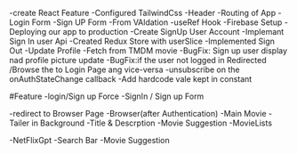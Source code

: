 -create React Feature
-Configured TailwindCss
-Header
-Routing of App
-Login Form
-Sign UP Form
-From VAldation
-useRef Hook
-Firebase Setup
-Deploying our app to production
-Create SignUp User Account
-Implemant Sign In user Api
-Created Redux Store with userSlice
-Implemented Sign Out
-Update Profile
-Fetch from TMDM movie
-BugFix: Sign up user display nad profile picture update
-BugFix:if the user not logged in Redirected /Browse the to Login Page ang vice-versa
-unsubscribe on the onAuthStateChange callback
-Add hardcode vale kept in constant

#Feature
-login/Sign up Force
-SignIn / Sign up Form

-redirect to Browser Page
-Browser(after Authentication)
-Main Movie
-Tailer in Background
-Title & Descrption
-Movie Suggestion
-MovieLists

-NetFlixGpt
-Search Bar
-Movie Suggestion
